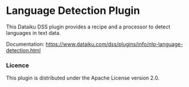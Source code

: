 # Language Detection Plugin

This Dataiku DSS plugin provides a recipe and a processor to detect languages in text data.

Documentation: https://www.dataiku.com/dss/plugins/info/nlp-language-detection.html

### Licence

This plugin is distributed under the Apache License version 2.0.
